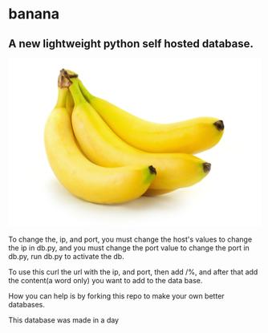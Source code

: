 # banana
<h2>A new lightweight python self hosted database.</h2>
<img src="istock-162487071.jpg"></img>
<p>To change the, ip, and port, you must change the host's values to change the ip in db.py, and you must change the port value to change the port in db.py, run db.py to activate the db.</p>
<p>To use this curl the url with the ip, and port, then add /%, and after that add the content(a word only) you want to add to the data base.</p>
<p>How you can help is by forking this repo to make your own better databases.</p>
<p>This database was made in a day</p>
